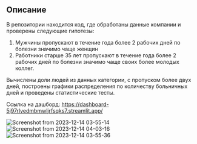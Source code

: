 ## Описание 

В репозитории находится код, где обработаны данные компании и проверены следующие гипотезы:
1) Мужчины пропускают в течение года более 2 рабочих дней по
болезни значимо чаще женщин
2) Работники старше 35 лет пропускают в течение года более 2 рабочих
дней по болезни значимо чаще своих более молодых коллег.

Вычислены доли людей из данных категории, с пропуском более двух дней, построены графики распределения по количеству больничных дней и проведены статистические тесты. 

Ссылка на дашборд: https://dashboard-5j97rlvedmbmwljrfsqks7.streamlit.app/

![Screenshot from 2023-12-14 03-55-14](https://github.com/mi12q/Dashboard/assets/94108357/7e4e7803-ec97-4776-8e76-4e279d96a53a)
![Screenshot from 2023-12-14 04-03-16](https://github.com/mi12q/Dashboard/assets/94108357/7e8b1306-5b81-4e10-8367-d4eb34fad310)
![Screenshot from 2023-12-14 03-55-36](https://github.com/mi12q/Dashboard/assets/94108357/08efbc74-cd92-4e99-aa24-a30a732cbb13)

